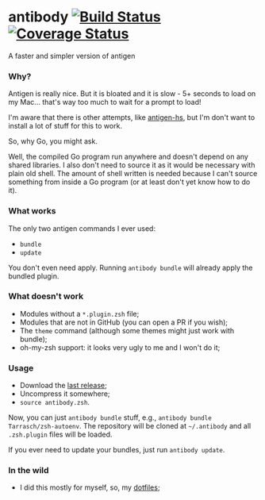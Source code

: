 # antibody [![Build Status](https://travis-ci.org/caarlos0/antibody.svg?branch=master)](https://travis-ci.org/caarlos0/antibody) [![Coverage Status](https://coveralls.io/repos/caarlos0/antibody/badge.svg?branch=badges)](https://coveralls.io/r/caarlos0/antibody?branch=badges)

A faster and simpler version of antigen

### Why?

Antigen is really nice. But it is bloated and it is slow - 5+ seconds to load
on my Mac... that's way too much to wait for a prompt to load!

I'm aware that there is other attempts, like
[antigen-hs](https://github.com/Tarrasch/antigen-hs), but I'm don't want to
install a lot of stuff for this to work.

So, why Go, you might ask.

Well, the compiled Go program run anywhere and doesn't depend on any shared
libraries. I also don't need to source it as it would be necessary with
plain old shell. The amount of shell written is needed because I can't source
something from inside a Go program (or at least don't yet know how to do it).

### What works

The only two antigen commands I ever used:

- `bundle`
- `update`

You don't even need apply. Running `antibody bundle` will already apply the
bundled plugin.

### What doesn't work

- Modules without a `*.plugin.zsh` file;
- Modules that are not in GitHub (you can open a PR if you wish);
- The `theme` command (although some themes might just work with bundle);
- oh-my-zsh support: it looks very ugly to me and I won't do it;

### Usage

- Download the [last release](https://github.com/caarlos0/antibody/releases/);
- Uncompress it somewhere;
- `source antibody.zsh`.

Now, you can just `antibody bundle` stuff, e.g.,
`antibody bundle Tarrasch/zsh-autoenv`. The repository will be cloned at
`~/.antibody` and all `.zsh.plugin` files will be loaded.

If you ever need to update your bundles, just run `antibody update`.

### In the wild

- I did this mostly for myself, so, my [dotfiles](https://github.com/caarlos0/dotfiles/pull/78);
